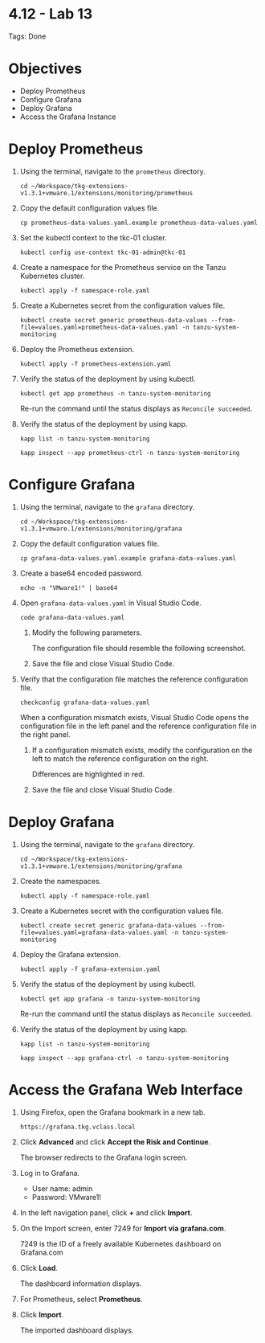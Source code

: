 # 4.12 - Lab 13

Tags: Done

# Objectives

- Deploy Prometheus
- Configure Grafana
- Deploy Grafana
- Access the Grafana Instance

# Deploy Prometheus

1. Using the terminal, navigate to the `prometheus` directory.

    `cd ~/Workspace/tkg-extensions-v1.3.1+vmware.1/extensions/monitoring/prometheus`

2. Copy the default configuration values file.

    `cp prometheus-data-values.yaml.example prometheus-data-values.yaml`

3. Set the kubectl context to the tkc-01 cluster.

    `kubectl config use-context tkc-01-admin@tkc-01`

4. Create a namespace for the Prometheus service on the Tanzu Kubernetes cluster.

    `kubectl apply -f namespace-role.yaml`

5. Create a Kubernetes secret from the configuration values file.

    `kubectl create secret generic prometheus-data-values --from-file=values.yaml=prometheus-data-values.yaml -n tanzu-system-monitoring`

6. Deploy the Prometheus extension.

    `kubectl apply -f prometheus-extension.yaml`

7. Verify the status of the deployment by using kubectl.

    `kubectl get app prometheus -n tanzu-system-monitoring`

    Re-run the command until the status displays as `Reconcile succeeded`.

8. Verify the status of the deployment by using kapp.

    `kapp list -n tanzu-system-monitoring`

    `kapp inspect --app prometheus-ctrl -n tanzu-system-monitoring`

# Configure Grafana

1. Using the terminal, navigate to the `grafana` directory.

    `cd ~/Workspace/tkg-extensions-v1.3.1+vmware.1/extensions/monitoring/grafana`

2. Copy the default configuration values file.

    `cp grafana-data-values.yaml.example grafana-data-values.yaml`

3. Create a base64 encoded password.

    `echo -n "VMware1!" | base64`

4. Open `grafana-data-values.yaml` in Visual Studio Code.

    `code grafana-data-values.yaml`

    1. Modify the following parameters.

        The configuration file should resemble the following screenshot.

    2. Save the file and close Visual Studio Code.
5. Verify that the configuration file matches the reference configuration file.

    `checkconfig grafana-data-values.yaml`

    When a configuration mismatch exists, Visual Studio Code opens the configuration file in the left panel and the reference configuration file in the right panel.

    1. If a configuration mismatch exists, modify the configuration on the left to match the reference configuration on the right.

        Differences are highlighted in red.

    2. Save the file and close Visual Studio Code.

# Deploy Grafana

1. Using the terminal, navigate to the `grafana` directory.

    `cd ~/Workspace/tkg-extensions-v1.3.1+vmware.1/extensions/monitoring/grafana`

2. Create the namespaces.

    `kubectl apply -f namespace-role.yaml`

3. Create a Kubernetes secret with the configuration values file.

    `kubectl create secret generic grafana-data-values --from-file=values.yaml=grafana-data-values.yaml -n tanzu-system-monitoring`

4. Deploy the Grafana extension.

    `kubectl apply -f grafana-extension.yaml`

5. Verify the status of the deployment by using kubectl.

    `kubectl get app grafana -n tanzu-system-monitoring`

    Re-run the command until the status displays as `Reconcile succeeded`.

6. Verify the status of the deployment by using kapp.

    `kapp list -n tanzu-system-monitoring`

    `kapp inspect --app grafana-ctrl -n tanzu-system-monitoring`

# Access the Grafana Web Interface

1. Using Firefox, open the Grafana bookmark in a new tab.

    `https://grafana.tkg.vclass.local`

2. Click **Advanced** and click **Accept the Risk and Continue**.

    The browser redirects to the Grafana login screen.

3. Log in to Grafana.
    - User name: admin
    - Password: VMware1!
4. In the left navigation panel, click **+** and click **Import**.
5. On the Import screen, enter 7249 for **Import via grafana.com**.

    7249 is the ID of a freely available Kubernetes dashboard on Grafana.com

6. Click **Load**.

    The dashboard information displays.

7. For Prometheus, select **Prometheus**.
8. Click **Import**.

    The imported dashboard displays.
